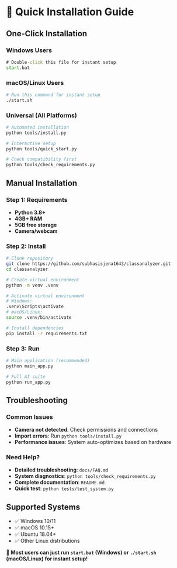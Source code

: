 # 🚀 Quick Installation Guide

## One-Click Installation

### Windows Users
```cmd
# Double-click this file for instant setup
start.bat
```

### macOS/Linux Users
```bash
# Run this command for instant setup
./start.sh
```

### Universal (All Platforms)
```bash
# Automated installation
python tools/install.py

# Interactive setup
python tools/quick_start.py

# Check compatibility first
python tools/check_requirements.py
```

## Manual Installation

### Step 1: Requirements
- **Python 3.8+** 
- **4GB+ RAM**
- **5GB free storage**
- **Camera/webcam**

### Step 2: Install
```bash
# Clone repository
git clone https://github.com/subhasisjena1643/classanalyzer.git
cd classanalyzer

# Create virtual environment
python -m venv .venv

# Activate virtual environment
# Windows:
.venv\Scripts\activate
# macOS/Linux:
source .venv/bin/activate

# Install dependencies
pip install -r requirements.txt
```

### Step 3: Run
```bash
# Main application (recommended)
python main_app.py

# Full AI suite
python run_app.py
```

## Troubleshooting

### Common Issues
- **Camera not detected**: Check permissions and connections
- **Import errors**: Run `python tools/install.py`
- **Performance issues**: System auto-optimizes based on hardware

### Need Help?
- **Detailed troubleshooting**: `docs/FAQ.md`
- **System diagnostics**: `python tools/check_requirements.py`
- **Complete documentation**: `README.md`
- **Quick test**: `python tests/test_system.py`

## Supported Systems
- ✅ Windows 10/11
- ✅ macOS 10.15+
- ✅ Ubuntu 18.04+
- ✅ Other Linux distributions

**🎯 Most users can just run `start.bat` (Windows) or `./start.sh` (macOS/Linux) for instant setup!**

